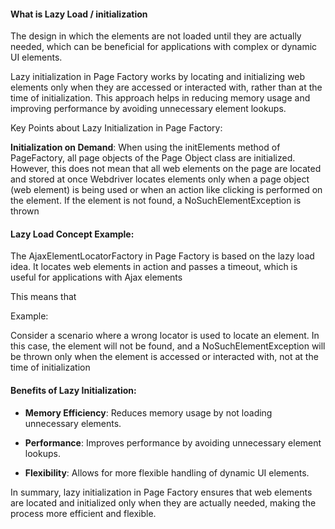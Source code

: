   

#### What is Lazy Load / initialization

  

The design in which the elements are not loaded until they are actually needed, which can be beneficial for applications with complex or dynamic UI elements.

  

Lazy initialization in Page Factory works by locating and initializing web elements only when they are accessed or interacted with, rather than at the time of initialization. This approach helps in reducing memory usage and improving performance by avoiding unnecessary element lookups.

Key Points about Lazy Initialization in Page Factory:

  

**Initialization on Demand**: When using the initElements method of PageFactory, all page objects of the Page Object class are initialized. However, this does not mean that all web elements on the page are located and stored at once Webdriver locates elements only when a page object (web element) is being used or when an action like clicking is performed on the element. If the element is not found, a NoSuchElementException is thrown

  
  

#### Lazy Load Concept Example:

  

The AjaxElementLocatorFactory in Page Factory is based on the lazy load idea. It locates web elements in action and passes a timeout, which is useful for applications with Ajax elements

  

This means that

  

Example:

  

Consider a scenario where a wrong locator is used to locate an element. In this case, the element will not be found, and a NoSuchElementException will be thrown only when the element is accessed or interacted with, not at the time of initialization

  
  
  

#### Benefits of Lazy Initialization:

  

- **Memory Efficiency**: Reduces memory usage by not loading unnecessary elements.

- **Performance**: Improves performance by avoiding unnecessary element lookups.

- **Flexibility**: Allows for more flexible handling of dynamic UI elements.

  

In summary, lazy initialization in Page Factory ensures that web elements are located and initialized only when they are actually needed, making the process more efficient and flexible.